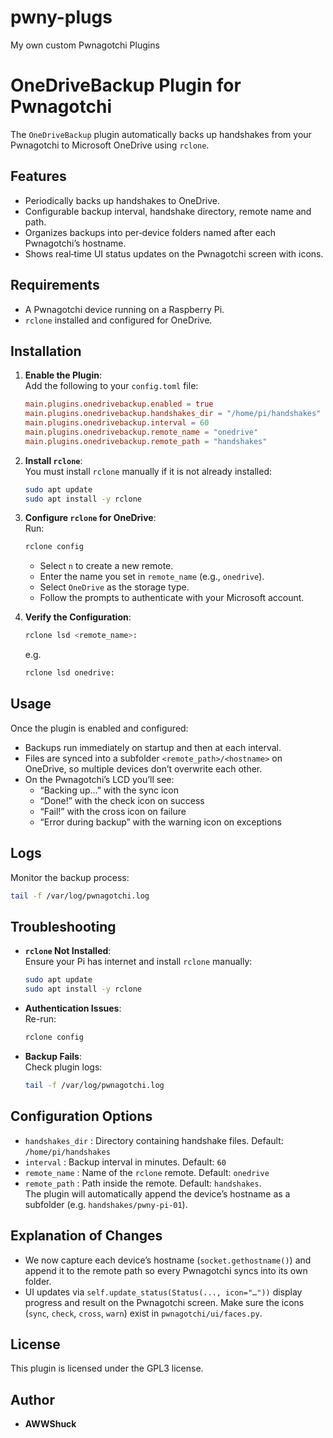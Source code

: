 # pwny-plugs
My own custom Pwnagotchi Plugins

# OneDriveBackup Plugin for Pwnagotchi

The `OneDriveBackup` plugin automatically backs up handshakes from your Pwnagotchi to Microsoft OneDrive using `rclone`.

## Features
- Periodically backs up handshakes to OneDrive.
- Configurable backup interval, handshake directory, remote name and path.
- Organizes backups into per‑device folders named after each Pwnagotchi’s hostname.
- Shows real‑time UI status updates on the Pwnagotchi screen with icons.

## Requirements
- A Pwnagotchi device running on a Raspberry Pi.
- `rclone` installed and configured for OneDrive.

## Installation
1. **Enable the Plugin**:  
   Add the following to your `config.toml` file:
   ```toml
   main.plugins.onedrivebackup.enabled = true
   main.plugins.onedrivebackup.handshakes_dir = "/home/pi/handshakes"
   main.plugins.onedrivebackup.interval = 60
   main.plugins.onedrivebackup.remote_name = "onedrive"
   main.plugins.onedrivebackup.remote_path = "handshakes"
   ```

2. **Install `rclone`**:  
   You must install `rclone` manually if it is not already installed:
   ```bash
   sudo apt update
   sudo apt install -y rclone
   ```

3. **Configure `rclone` for OneDrive**:  
   Run:
   ```bash
   rclone config
   ```
   - Select `n` to create a new remote.  
   - Enter the name you set in `remote_name` (e.g., `onedrive`).  
   - Select `OneDrive` as the storage type.  
   - Follow the prompts to authenticate with your Microsoft account.

4. **Verify the Configuration**:  
   ```bash
   rclone lsd <remote_name>:
   ```
   e.g.
   ```bash
   rclone lsd onedrive:
   ```

## Usage
Once the plugin is enabled and configured:
- Backups run immediately on startup and then at each interval.
- Files are synced into a subfolder `<remote_path>/<hostname>` on OneDrive, so multiple devices don’t overwrite each other.
- On the Pwnagotchi’s LCD you’ll see:
  * “Backing up…” with the sync icon  
  * “Done!” with the check icon on success  
  * “Fail!” with the cross icon on failure  
  * “Error during backup” with the warning icon on exceptions

## Logs
Monitor the backup process:
```bash
tail -f /var/log/pwnagotchi.log
```

## Troubleshooting
- **`rclone` Not Installed**:  
  Ensure your Pi has internet and install `rclone` manually:
  ```bash
  sudo apt update
  sudo apt install -y rclone
  ```
- **Authentication Issues**:  
  Re-run:
  ```bash
  rclone config
  ```
- **Backup Fails**:  
  Check plugin logs:
  ```bash
  tail -f /var/log/pwnagotchi.log
  ```

## Configuration Options
- `handshakes_dir`  : Directory containing handshake files. Default: `/home/pi/handshakes`
- `interval`        : Backup interval in minutes. Default: `60`
- `remote_name`     : Name of the `rclone` remote. Default: `onedrive`
- `remote_path`     : Path inside the remote. Default: `handshakes`.  
  The plugin will automatically append the device’s hostname as a subfolder (e.g. `handshakes/pwny‑pi-01`).

## Explanation of Changes
- We now capture each device’s hostname (`socket.gethostname()`) and append it to the remote path so every Pwnagotchi syncs into its own folder.
- UI updates via `self.update_status(Status(..., icon="…"))` display progress and result on the Pwnagotchi screen. Make sure the icons (`sync`, `check`, `cross`, `warn`) exist in `pwnagotchi/ui/faces.py`.

## License
This plugin is licensed under the GPL3 license.

## Author
- **AWWShuck**
